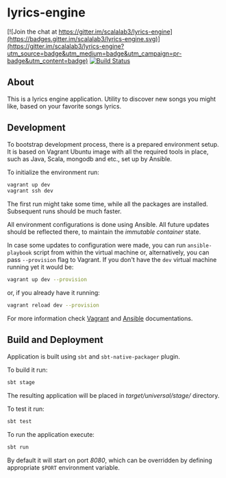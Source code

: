 lyrics-engine
=============

[![Join the chat at https://gitter.im/scalalab3/lyrics-engine](https://badges.gitter.im/scalalab3/lyrics-engine.svg)](https://gitter.im/scalalab3/lyrics-engine?utm_source=badge&utm_medium=badge&utm_campaign=pr-badge&utm_content=badge)
[![Build Status](https://travis-ci.org/fvlad/lyrics-engine.svg?branch=master)](https://travis-ci.org/fvlad/lyrics-engine)


About
-----

This is a lyrics engine application. Utility to discover new songs you might like, based on your favorite songs lyrics.


Development
-----------

To bootstrap development process, there is a prepared environment setup. 
It is based on Vagrant Ubuntu image with all the required tools in place, such as Java, Scala, mongodb and etc., set up by Ansible.

To initialize the environment run:
```bash
vagrant up dev
vagrant ssh dev
```

The first run might take some time, while all the packages are installed. Subsequent runs should be much faster.

All environment configurations is done using Ansible. All future updates should be reflected there, to maintain the *immutable container* state.

In case some updates to configuration were made, you can run `ansible-playbook` script from within the virtual machine or, alternatively, you can pass `--provision` flag to Vagrant.
If you don't have the `dev` virtual machine running yet it would be:
```bash
vagrant up dev --provision
```
or, if you already have it running:
```bash
vagrant reload dev --provision
```

For more information check [Vagrant](https://www.vagrantup.com/docs/) and [Ansible](http://docs.ansible.com) documentations.
 

Build and Deployment
--------------------

Application is built using `sbt` and `sbt-native-packager` plugin.

To build it run:
```bash
sbt stage
```
The resulting application will be placed in *target/universal/stage/* directory.

To test it run:
```bash
sbt test
```

To run the application execute:
```bash
sbt run
```
By default it will start on port *8080*, which can be overridden by defining appropriate `$PORT` environment variable.